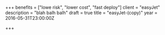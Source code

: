 +++
benefits = ["lowe risk", "lower cost", "fast deploy"]
client = "easyJet"
description = "blah balh balh"
draft = true
title = "easyJet-(copy)"
year = 2016-05-31T23:00:00Z

+++
